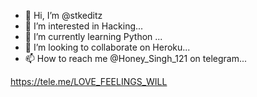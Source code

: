 - 👋 Hi, I’m @stkeditz
- 👀 I’m interested in Hacking...
- 🌱 I’m currently learning Python ...
- 💞️ I’m looking to collaborate on Heroku...
- 📫 How to reach me @Honey_Singh_121 on telegram...

<!---
stkeditz/stkeditz is a ✨ special ✨ repository because its `README.md` (this file) appears on your GitHub profile.
You can click the Preview link to take a look at your changes.
--->

https://tele.me/LOVE_FEELINGS_WILL
